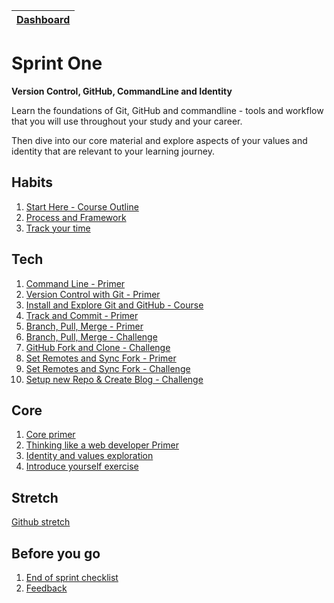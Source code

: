 [Dashboard](../README.md)|
---|

# Sprint One

__Version Control, GitHub, CommandLine and Identity__

Learn the foundations of Git, GitHub and commandline - tools and workflow that you will use throughout your study and your career. 

Then dive into our core material and explore aspects of your values and identity that are relevant to your learning journey. 


## Habits 
1. [Start Here - Course Outline](/resources/course-outline.md)   
2. [Process and Framework](/resources/writing-solutions.md)  
3. [Track your time](/resources/track-time-toggl.md)   

## Tech
1. [Command Line - Primer](command-line-primer.md)  
2. [Version Control with Git - Primer](version-control-with-git.md)  
3. [Install and Explore Git and GitHub - Course](install-and-explore-git.md)  
4. [Track and Commit - Primer](track-and-commit-primer.md)  
5. [Branch, Pull, Merge - Primer](branch-pull-merge-primer.md)  
6. [Branch, Pull, Merge - Challenge](branch-pull-merge-challenge.md)  
7. [GitHub Fork and Clone - Challenge](github-fork-clone-challenge.md)  
8. [Set Remotes and Sync Fork - Primer](set-remotes-and-sync-fork-primer.md)  
9. [Set Remotes and Sync Fork - Challenge](set-remotes-and-sync-fork-challenge.md)  
10. [Setup new Repo & Create Blog - Challenge](setup-new-repo-and-create-blog.md)  



## Core
1. [Core primer](core-primer.md)  
2. [Thinking like a web developer Primer](think-like-a-programmer-primer.md)  
3. [Identity and values exploration](core-identity-and-values.md)  
4. [Introduce yourself exercise](core-introduce-yourself.md)  

## Stretch
[Github stretch](git-stretch-error-msgs.md)  

## Before you go 
1. [End of sprint checklist](end-of-sprint-1-checklist.md)
2. [Feedback](../resources/feedback.md)
